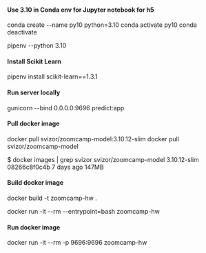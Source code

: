 #### Use 3.10 in Conda env for Jupyter notebook for h5
conda create --name py10 python=3.10 
conda activate py10
conda deactivate

pipenv --python 3.10

#### Install Scikit Learn

pipenv install scikit-learn==1.3.1

#### Run server locally

gunicorn --bind 0.0.0.0:9696 predict:app

#### Pull docker image

docker pull svizor/zoomcamp-model:3.10.12-slim
docker pull svizor/zoomcamp-model

$ docker images | grep svizor
svizor/zoomcamp-model   3.10.12-slim   08266c8f0c4b   7 days ago      147MB

#### Build docker image

docker build -t zoomcamp-hw .

docker run -it --rm --entrypoint=bash zoomcamp-hw

#### Run docker image

docker run -it --rm -p 9696:9696 zoomcamp-hw